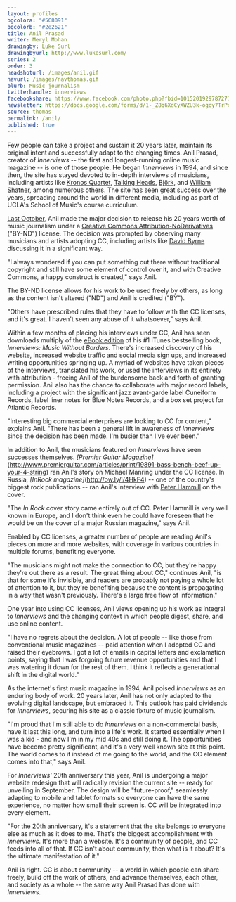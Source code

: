 ```yaml
---
layout: profiles
bgcolora: "#5C8091"
bgcolorb: "#2e2621"
title: Anil Prasad
writer: Meryl Mohan
drawingby: Luke Surl
drawingbyurl: http://www.lukesurl.com/
series: 2
order: 3
headshoturl: /images/anil.gif
navurl: /images/navthomas.gif
blurb: Music journalism
twitterhandle: innerviews
facebookshare: https://www.facebook.com/photo.php?fbid=10152019297872777
newsletter: https://docs.google.com/forms/d/1-_Z8q6XdCyXWZU3k-ogoy7TrPxhSN7nYHPvjj0MwogA/viewform?entry.239708838=Team+Open+-+Thomas&entry.1860916380&entry.1017428125&entry.1257771276
source: thomas
permalink: /anil/
published: true
---
```


Few people can take a project and sustain it 20 years later, maintain its original intent and successfully adapt to the changing times. Anil Prasad, creator of *Innerviews* -- the first and longest-running online music magazine -- is one of those people.  He began *Innerviews* in 1994, and since then, the site has stayed devoted to in-depth interviews of musicians, including artists like [Kronos Quartet](http://innerviews.org/inner/kronos.html), [Talking Heads](http://innerviews.org/inner/heads.html), [Björk](http://innerviews.org/inner/bjork.html), and [William Shatner](http://innerviews.org/inner/shatner.html), among numerous others. The site has seen great success over the years, spreading around the world in different media, including as part of UCLA's School of Music's course curriculum. 

[Last October](http://creativecommons.org/weblog/entry/40001), Anil made the major decision to release his 20 years worth of music journalism under a [Creative Commons Attribution-NoDerivatives](http://creativecommons.org/licenses/by-nd/4.0/) ("BY-ND") license. The decision was prompted by observing many musicians and artists adopting CC, including artists like [David Byrne](http://www.davidbyrne.com/archive/music/cds/grown_backwards/grown_press/NYTimesCreativeCommons.php) discussing it in a significant way. 

"I always wondered if you can put something out there without traditional copyright and still have some element of control over it, and with Creative Commons, a happy construct is created," says Anil.

The BY-ND license allows for his work to be used freely by others, as long as the content isn't altered ("ND") and Anil is credited ("BY").

"Others have prescribed rules that they have to follow with the CC licenses, and it's great. I haven't seen any abuse of it whatsoever," says Anil.

Within a few months of placing his interviews under CC, Anil has seen downloads multiply of the [eBook edition](http://www.innerviews.org/ebook/innerviews.pdf) of his #1 iTunes bestselling book, *Innerviews: Music Without Borders*. There's increased discovery of his website, increased website traffic and social media sign ups, and increased writing opportunities springing up. A myriad of websites have taken pieces of the interviews, translated his work, or used the interviews in its entirety with attribution - freeing Anil of the burdensome back and forth of granting permission. Anil also has the chance to collaborate with major record labels, including a project with the significant jazz avant-garde label Cuneiform Records, label liner notes for Blue Notes Records, and a box set project for Atlantic Records.

"Interesting big commercial enterprises are looking to CC for content," explains Anil. "There has been a general lift in awareness of *Innerviews* since the decision has been made. I'm busier than I've ever been."

In addition to Anil, the musicians featured on *Innerviews* have seen successes themselves. *[Premier Guitar Magazine]*(http://www.premierguitar.com/articles/print/19891-bass-bench-beef-up-your-4-string) ran Anil's story on Michael Manring under the CC license. In Russia, *[InRock magazine]*(http://ow.ly/i/4HkF4) -- one of the country's biggest rock publications -- ran Anil's interview with [Peter Hammill](http://innerviews.org/inner/hammill.html) on the cover.

"The *In Rock* cover story came entirely out of CC. Peter Hammill is very well known in Europe, and I don't think even he could have foreseen that he would be on the cover of a major Russian magazine," says Anil. 

Enabled by CC licenses, a greater number of people are reading Anil's pieces on more and more websites, with coverage in various countries in multiple forums, benefiting everyone. 

"The musicians might not make the connection to CC, but they're happy they're out there as a result. The great thing about CC," continues Anil, "is that for some it's invisible, and readers are probably not paying a whole lot of attention to it, but they're benefiting because the content is propagating in a way that wasn't previously. There's a large free flow of information."

One year into using CC licenses, Anil views opening up his work as integral to *Innerviews* and the changing context in which people digest, share, and use online content.

"I have no regrets about the decision. A lot of people -- like those from conventional music magazines -- paid attention when I adopted CC and raised their eyebrows. I got a lot of emails in capital letters and exclamation points, saying that I was forgoing future revenue opportunities and that I was watering it down for the rest of them. I think it reflects a generational shift in the digital world."

As the internet's first music magazine in 1994, Anil poised *Innerviews* as an enduring body of work. 20 years later, Anil has not only adapted to the evolving digital landscape, but embraced it. This outlook has paid dividends for *Innerviews*, securing his site as a classic fixture of music journalism.

"I'm proud that I'm still able to do *Innerviews* on a non-commercial basis, have it last this long, and turn into a life's work. It started essentially when I was a kid - and now I'm in my mid 40s and still doing it. The opportunities have become pretty significant, and it's a very well known site at this point. The world comes to it instead of me going to the world, and the CC element comes into that," says Anil.

For *Innerviews'* 20th anniversary this year, Anil is undergoing a major website redesign that will radically revision the current site -- ready for unveiling in September. The design will be "future-proof," seamlessly adapting to mobile and tablet formats so everyone can have the same experience, no matter how small their screen is. CC will be integrated into every element.

"For the 20th anniversary, it's a statement that the site belongs to everyone else as much as it does to me. That's the biggest accomplishment with *Innerviews*. It's more than a website. It's a community of people, and CC feeds into all of that. If CC isn't about community, then what is it about? It's the ultimate manifestation of it." 

Anil is right. CC is about community -- a world in which people can share freely, build off the work of others, and advance themselves, each other, and society as a whole -- the same way Anil Prasad has done with *Innerviews*.
